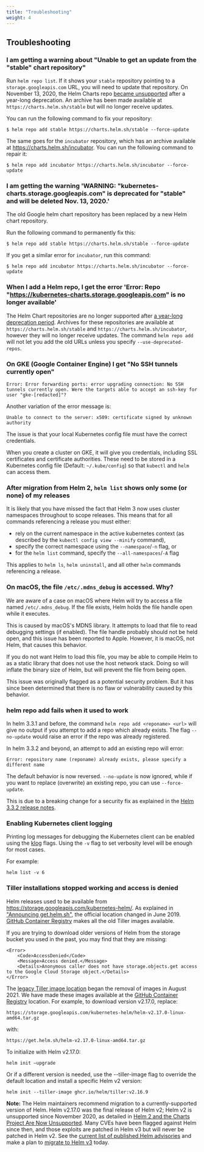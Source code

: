 ```yaml
---
title: "Troubleshooting"
weight: 4
---
```


## Troubleshooting

### I am getting a warning about "Unable to get an update from the "stable" chart repository"

Run `helm repo list`. If it shows your `stable` repository pointing to a `storage.googleapis.com` URL, you
will need to update that repository. On November 13, 2020, the Helm Charts repo [became unsupported](https://github.com/helm/charts#deprecation-timeline) after a year-long deprecation. An archive has been made available at
`https://charts.helm.sh/stable` but will no longer receive updates. 

You can run the following command to fix your repository:

```console
$ helm repo add stable https://charts.helm.sh/stable --force-update  
```

The same goes for the `incubator` repository, which has an archive available at https://charts.helm.sh/incubator.
You can run the following command to repair it:

```console
$ helm repo add incubator https://charts.helm.sh/incubator --force-update  
```

### I am getting the warning 'WARNING: "kubernetes-charts.storage.googleapis.com" is deprecated for "stable" and will be deleted Nov. 13, 2020.'

The old Google helm chart repository has been replaced by a new Helm chart repository.

Run the following command to permanently fix this:

```console
$ helm repo add stable https://charts.helm.sh/stable --force-update  
```

If you get a similar error for `incubator`, run this command:

```console
$ helm repo add incubator https://charts.helm.sh/incubator --force-update  
```

### When I add a Helm repo, I get the error 'Error: Repo "https://kubernetes-charts.storage.googleapis.com" is no longer available'

The Helm Chart repositories are no longer supported after [a year-long deprecation period](https://github.com/helm/charts#deprecation-timeline). 
Archives for these repositories are available at `https://charts.helm.sh/stable` and `https://charts.helm.sh/incubator`, however they will no longer receive updates. The command
`helm repo add` will not let you add the old URLs unless you specify `--use-deprecated-repos`.

### On GKE (Google Container Engine) I get "No SSH tunnels currently open"

```
Error: Error forwarding ports: error upgrading connection: No SSH tunnels currently open. Were the targets able to accept an ssh-key for user "gke-[redacted]"?
```

Another variation of the error message is:


```
Unable to connect to the server: x509: certificate signed by unknown authority
```

The issue is that your local Kubernetes config file must have the correct
credentials.

When you create a cluster on GKE, it will give you credentials, including SSL
certificates and certificate authorities. These need to be stored in a
Kubernetes config file (Default: `~/.kube/config`) so that `kubectl` and `helm`
can access them.

### After migration from Helm 2, `helm list` shows only some (or none) of my releases

It is likely that you have missed the fact that Helm 3 now uses cluster
namespaces throughout to scope releases. This means that for all commands
referencing a release you must either:

* rely on the current namespace in the active kubernetes context (as described
  by the `kubectl config view --minify` command),
* specify the correct namespace using the `--namespace`/`-n` flag, or
* for the `helm list` command, specify the `--all-namespaces`/`-A` flag

This applies to `helm ls`, `helm uninstall`, and all other `helm` commands
referencing a release.


### On macOS, the file `/etc/.mdns_debug` is accessed. Why?

We are aware of a case on macOS where Helm will try to access a file named
`/etc/.mdns_debug`. If the file exists, Helm holds the file handle open while it
executes.

This is caused by macOS's MDNS library. It attempts to load that file to read
debugging settings (if enabled). The file handle probably should not be held open, and
this issue has been reported to Apple. However, it is macOS, not Helm, that causes this
behavior.

If you do not want Helm to load this file, you may be able to compile Helm to as
a static library that does not use the host network stack. Doing so will inflate the
binary size of Helm, but will prevent the file from being open.

This issue was originally flagged as a potential security problem. But it has since
been determined that there is no flaw or vulnerability caused by this behavior.

### helm repo add fails when it used to work

In helm 3.3.1 and before, the command `helm repo add <reponame> <url>` will give
no output if you attempt to add a repo which already exists. The flag
`--no-update` would raise an error if the repo was already registered.

In helm 3.3.2 and beyond, an attempt to add an existing repo will error:

`Error: repository name (reponame) already exists, please specify a different name`

The default behavior is now reversed. `--no-update` is now ignored, while if you
want to replace (overwrite) an existing repo, you can use `--force-update`.

This is due to a breaking change for a security fix as explained in the [Helm
3.3.2 release notes](https://github.com/helm/helm/releases/tag/v3.3.2).

### Enabling Kubernetes client logging

Printing log messages for debugging the Kubernetes client can be enabled using
the [klog](https://pkg.go.dev/k8s.io/klog) flags. Using the `-v` flag to set
verbosity level will be enough for most cases.

For example:

```
helm list -v 6
```

### Tiller installations stopped working and access is denied

Helm releases used to be available from <https://storage.googleapis.com/kubernetes-helm/>. As explained in ["Announcing get.helm.sh"](https://helm.sh/blog/get-helm-sh/), the official location changed in June 2019. [GitHub Container Registry](https://github.com/orgs/helm/packages/container/package/tiller) makes all the old Tiller images available.


If you are trying to download older versions of Helm from the storage bucket you used in the past, you may find that they are missing:

```
<Error>
    <Code>AccessDenied</Code>
    <Message>Access denied.</Message>
    <Details>Anonymous caller does not have storage.objects.get access to the Google Cloud Storage object.</Details>
</Error>
```

The [legacy Tiller image location](https://gcr.io/kubernetes-helm/tiller) began the removal of images in August 2021. We have made these images available at the [GitHub Container Registry](https://github.com/orgs/helm/packages/container/package/tiller) location. For example, to download version v2.17.0, replace:

`https://storage.googleapis.com/kubernetes-helm/helm-v2.17.0-linux-amd64.tar.gz`

with:

`https://get.helm.sh/helm-v2.17.0-linux-amd64.tar.gz`

To initialize with Helm v2.17.0:

`helm init —upgrade`

Or if a different version is needed, use the --tiller-image flag to override the default location and install a specific Helm v2 version:

`helm init --tiller-image ghcr.io/helm/tiller:v2.16.9`

**Note:** The Helm maintainers recommend migration to a currently-supported version of Helm. Helm v2.17.0 was the final release of Helm v2; Helm v2 is unsupported since November 2020, as detailed in [Helm 2 and the Charts Project Are Now Unsupported](https://helm.sh/blog/helm-2-becomes-unsupported/). Many CVEs have been flagged against Helm since then, and those exploits are patched in Helm v3 but will never be patched in Helm v2. See the [current list of published Helm advisories](https://github.com/helm/helm/security/advisories?state=published) and make a plan to [migrate to Helm v3](https://helm.sh/docs/topics/v2_v3_migration/#helm) today.
